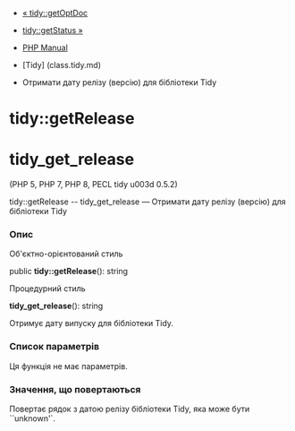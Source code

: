 - [« tidy::getOptDoc](tidy.getoptdoc.md)
- [tidy::getStatus »](tidy.getstatus.md)

- [PHP Manual](index.md)
- [Tidy] (class.tidy.md)
- Отримати дату релізу (версію) для бібліотеки Tidy

# tidy::getRelease

# tidy_get_release

(PHP 5, PHP 7, PHP 8, PECL tidy u003d 0.5.2)

tidy::getRelease -- tidy_get_release — Отримати дату релізу (версію) для
бібліотеки Tidy

### Опис

Об'єктно-орієнтований стиль

public **tidy::getRelease**(): string

Процедурний стиль

**tidy_get_release**(): string

Отримує дату випуску для бібліотеки Tidy.

### Список параметрів

Ця функція не має параметрів.

### Значення, що повертаються

Повертає рядок з датою релізу бібліотеки Tidy, яка може бути
``unknown'`.
